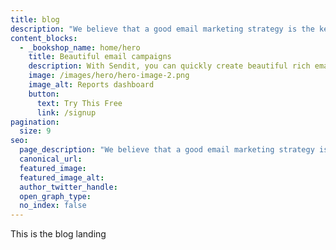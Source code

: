 ```yaml
---
title: blog
description: "We believe that a good email marketing strategy is the key to growth. So we’re helping you grow your business with tools and resources that make email marketing easy."
content_blocks:
  - _bookshop_name: home/hero
    title: Beautiful email campaigns
    description: With Sendit, you can quickly create beautiful rich emails that capture a reader's attention, engage them, and convert them into customers.
    image: /images/hero/hero-image-2.png
    image_alt: Reports dashboard
    button:
      text: Try This Free
      link: /signup
pagination:
  size: 9
seo:
  page_description: "We believe that a good email marketing strategy is the key to growth. So we’re helping you grow your business with tools and resources that make email marketing easy."
  canonical_url: 
  featured_image: 
  featured_image_alt: 
  author_twitter_handle: 
  open_graph_type: 
  no_index: false
---
```

This is the blog landing 